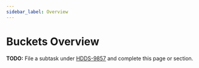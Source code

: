 ```yaml
---
sidebar_label: Overview
---
```


# Buckets Overview

**TODO:** File a subtask under [HDDS-9857](https://issues.apache.org/jira/browse/HDDS-9857) and complete this page or section.
